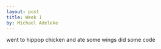 ```yaml
---
layout: post
title: Week 1
by: Michael Adeleke
---
```



went to hippop chicken and ate some wings did some code
